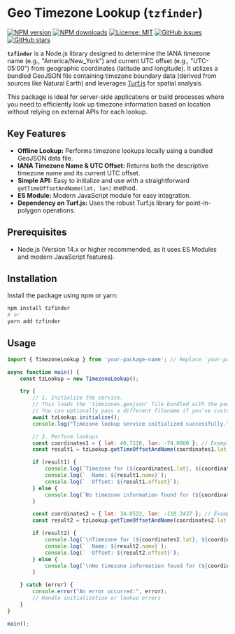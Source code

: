 # Geo Timezone Lookup (`tzfinder`)

[![NPM version](https://img.shields.io/npm/v/tzfinder.svg?style=flat)](https://www.npmjs.com/package/tzfinder)
[![NPM downloads](https://img.shields.io/npm/dm/tzfinder.svg?style=flat)](https://www.npmjs.com/package/tzfinder)
[![License: MIT](https://img.shields.io/badge/License-MIT-yellow.svg)](https://opensource.org/licenses/MIT)
[![GitHub issues](https://img.shields.io/github/issues/your-username/your-repo-name.svg)](https://github.com/your-username/your-repo-name/issues)
[![GitHub stars](https://img.shields.io/github/stars/your-username/your-repo-name.svg)](https://github.com/your-username/your-repo-name/stargazers)

**`tzfinder`** is a Node.js library designed to determine the IANA timezone name (e.g., "America/New_York") and current UTC offset (e.g., "UTC-05:00") from geographic coordinates (latitude and longitude). It utilizes a bundled GeoJSON file containing timezone boundary data (derived from sources like Natural Earth) and leverages [Turf.js](https://turfjs.org/) for spatial analysis.

This package is ideal for server-side applications or build processes where you need to efficiently look up timezone information based on location without relying on external APIs for each lookup.

## Key Features

* **Offline Lookup:** Performs timezone lookups locally using a bundled GeoJSON data file.
* **IANA Timezone Name & UTC Offset:** Returns both the descriptive timezone name and its current UTC offset.
* **Simple API:** Easy to initialize and use with a straightforward `getTimeOffsetAndName(lat, lon)` method.
* **ES Module:** Modern JavaScript module for easy integration.
* **Dependency on Turf.js:** Uses the robust Turf.js library for point-in-polygon operations.

## Prerequisites

* Node.js (Version 14.x or higher recommended, as it uses ES Modules and modern JavaScript features).

## Installation

Install the package using npm or yarn:

```bash
npm install tzfinder
# or
yarn add tzfinder
```

## Usage
```javascript
import { TimezoneLookup } from 'your-package-name'; // Replace 'your-package-name' with the actual package name

async function main() {
    const tzLookup = new TimezoneLookup();

    try {
        // 1. Initialize the service.
        // This loads the 'timezones.geojson' file bundled with the package.
        // You can optionally pass a different filename if you've customized the package.
        await tzLookup.initialize();
        console.log("Timezone lookup service initialized successfully.");

        // 2. Perform lookups
        const coordinates1 = { lat: 40.7128, lon: -74.0060 }; // Example: New York City
        const result1 = tzLookup.getTimeOffsetAndName(coordinates1.lat, coordinates1.lon);

        if (result1) {
            console.log(`Timezone for (${coordinates1.lat}, ${coordinates1.lon}):`);
            console.log(`  Name: ${result1.name}`);
            console.log(`  Offset: ${result1.offset}`);
        } else {
            console.log(`No timezone information found for (${coordinates1.lat}, ${coordinates1.lon}). This might be an ocean or an area not covered.`);
        }

        const coordinates2 = { lat: 34.0522, lon: -118.2437 }; // Example: Los Angeles
        const result2 = tzLookup.getTimeOffsetAndName(coordinates2.lat, coordinates2.lon);

        if (result2) {
            console.log(`\nTimezone for (${coordinates2.lat}, ${coordinates2.lon}):`);
            console.log(`  Name: ${result2.name}`);
            console.log(`  Offset: ${result2.offset}`);
        } else {
            console.log(`\nNo timezone information found for (${coordinates2.lat}, ${coordinates2.lon}).`);
        }

    } catch (error) {
        console.error("An error occurred:", error);
        // Handle initialization or lookup errors
    }
}

main();
```
